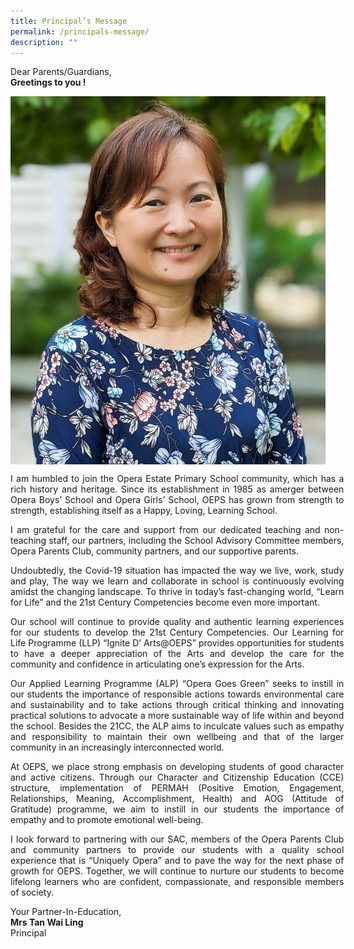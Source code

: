 ```yaml
---
title: Principal’s Message
permalink: /principals-message/
description: ""
---
```

<p>Dear Parents/Guardians,<br><b>Greetings to you !</b></p>

<img align="center" src="/images/principal.jpg">

<p align="justify" style="width:400pt;">I am humbled to join the Opera Estate Primary School community, which has a rich history and heritage. Since its establishment in 1985 as amerger between Opera Boys’ School and Opera Girls’ School, OEPS has grown from strength to strength, establishing itself as a Happy, Loving, Learning School. </p>

<p align="justify" style="width:400pt;">I am grateful for the care and support from our dedicated teaching and non-teaching staff, our partners, including the School Advisory Committee members, Opera Parents Club, community partners, and our supportive parents.</p>

<p align="justify" style="width:400pt;">Undoubtedly, the Covid-19 situation has impacted the way we live, work, study and play, The way we learn and collaborate in school is continuously evolving amidst the changing landscape. To thrive in today’s fast-changing world, “Learn for Life” and the 21st Century Competencies become even more important.</p>

<p align="justify" style="width:400pt;">Our school will continue to provide quality and authentic learning experiences for our students to develop the 21st Century Competencies. Our Learning for Life Programme (LLP) “Ignite D’ Arts@OEPS” provides opportunities for students to have a deeper appreciation of the Arts and develop the care for the community and confidence in articulating one’s expression for the Arts. 
	
</p><p align="justify" style="width:400pt;"> Our Applied Learning Programme (ALP) “Opera Goes Green” seeks to instill in our students the importance of responsible actions towards environmental care and sustainability and to take actions through critical thinking and innovating practical solutions to advocate a more sustainable way of life within and beyond the school. Besides the 21CC, the ALP aims to inculcate values such as empathy and responsibility to maintain their own wellbeing and that of the larger community in an increasingly interconnected world.</p>

<p align="justify" style="width:400pt;">At OEPS, we place strong emphasis on developing students of good character and active citizens. Through our Character and Citizenship Education (CCE) structure, implementation of PERMAH (Positive Emotion, Engagement, Relationships, Meaning, Accomplishment, Health) and AOG (Attitude of Gratitude) programme, we aim to instill in our students the importance of empathy and to promote emotional well-being.</p>

<p align="justify" style="width:400pt;">I look forward to partnering with our SAC, members of the Opera Parents Club and community partners to provide our students with a quality school experience that is “Uniquely Opera” and to pave the way for the next phase of growth for OEPS. Together, we will continue to nurture our students to become lifelong learners who are confident, compassionate, and responsible members of society.</p>


<p>Your Partner-In-Education,<br><strong>Mrs Tan Wai Ling<br></strong>Principal</p>